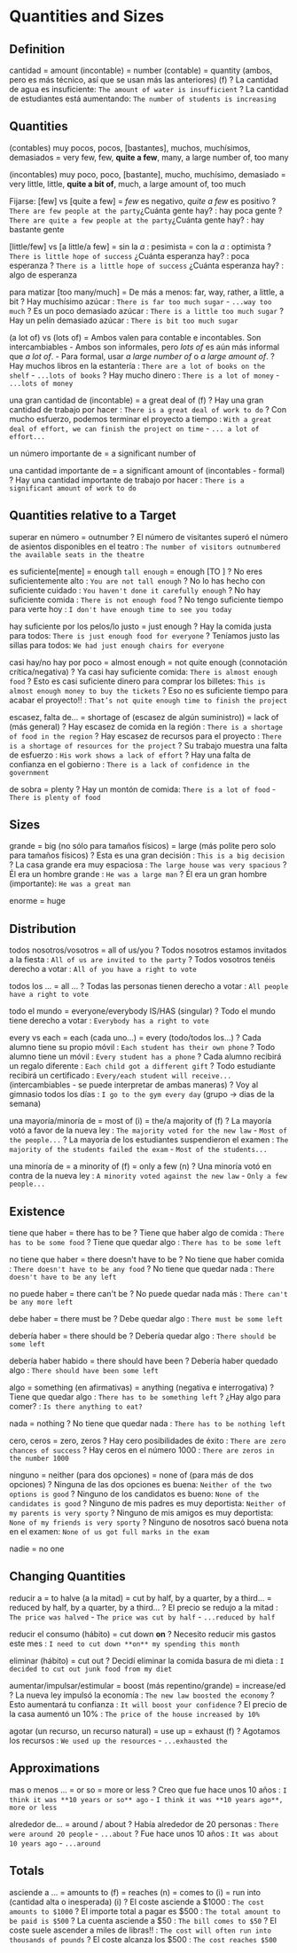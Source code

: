 # Quantities and Sizes


## Definition

cantidad
    = amount (incontable)
    = number (contable)
    = quantity (ambos, pero es más técnico, así que se usan más las anteriores) (f)
    ? La cantidad de agua es insuficiente:  `The amount of water is insufficient`
    ? La cantidad de estudiantes está aumentando: `The number of students is increasing`

## Quantities


(contables) muy pocos, pocos, [bastantes], muchos, muchísimos, demasiados
    = very few, few, **quite a few**, many, a large number of, too many

(incontables) muy poco, poco, [bastante], mucho, muchísimo, demasiado
    = very little, little, **quite a bit of**, much, a large amount of, too much

Fijarse: [few] vs [quite a few]
    = _few_ es negativo, _quite a few_ es positivo
    ? `There are few people at the party`¿Cuánta gente hay? : hay poca gente
    ? `There are quite a few people at the party`¿Cuánta gente hay? : hay bastante gente

[little/few] vs [a little/a few]
    = sin la _a_ : pesimista
    = con la _a_ : optimista
    ? `There is little hope of success` ¿Cuánta esperanza hay? : poca esperanza
    ? `There is a little hope of success` ¿Cuánta esperanza hay? : algo de esperanza

para matizar [too many/much]
    = De más a menos: far, way, rather, a little, a bit
    ? Hay muchísimo azúcar : `There is far too much sugar` - `...way too much`
    ? Es un poco demasiado azúcar : `There is a little too much sugar`
    ? Hay un pelín demasiado azúcar : `There is bit too much sugar`

(a lot of) vs (lots of)
    = Ambos valen para contable e incontables. Son intercambiables
        - Ambos son informales, pero _lots of_ es aún más informal que _a lot of_.
        - Para formal, usar _a large number of_ o _a large amount of_.
    ? Hay muchos libros en la estantería : `There are a lot of books on the shelf` - `...lots of books`
    ? Hay mucho dinero : `There is a lot of money` - `...lots of money`

una gran cantidad de (incontable)
    = a great deal of (f)
    ? Hay una gran cantidad de trabajo por hacer : `There is a great deal of work to do`
    ? Con mucho esfuerzo, podemos terminar el proyecto a tiempo : `With a great deal of effort, we can finish the project on time` - `... a lot of effort...`

un número importante de = a significant number of

una cantidad importante de = a significant amount of (incontables - formal)
    ? Hay una cantidad importante de trabajo por hacer : `There is a significant amount of work to do`

## Quantities relative to a Target

superar en número = outnumber
    ? El número de visitantes superó el número de asientos disponibles en el teatro : `The number of visitors outnumbered the available seats in the theatre`

es suficiente[mente]
    = <adjective> enough `tall enough`
    = enough <object> [TO <base>]
    ? No eres suficientemente alto : `You are not tall enough`
    ? No lo has hecho con suficiente cuidado : `You haven't done it carefully enough`
    ? No hay suficiente comida : `There is not enough food`
    ? No tengo suficiente tiempo para verte hoy : `I don't have enough time to see you today`

hay suficiente por los pelos/lo justo
    = just enough
    ? Hay la comida justa para todos: `There is just enough food for everyone`
    ? Teníamos justo las sillas para todos: `We had just enough chairs for everyone`

casi hay/no hay por poco
    = almost enough
    = not quite enough (connotación crítica/negativa)
    ? Ya casi hay suficiente comida: `There is almost enough food`
    ? Esto es casi suficiente dinero para comprar los billetes: `This is almost enough money to buy the tickets`
    ? Eso no es suficiente tiempo para acabar el proyecto!! : `That’s not quite enough time to finish the project`

escasez, falta de...
    = shortage of (escasez de algún suministro))
    = lack of (más general)
    ? Hay escasez de comida en la región : `There is a shortage of food in the region`
    ? Hay escasez de recursos para el proyecto : `There is a shortage of resources for the project`
    ? Su trabajo muestra una falta de esfuerzo : `His work shows a lack of effort`
    ? Hay una falta de confianza en el gobierno : `There is a lack of confidence in the government`

de sobra = plenty
    ? Hay un montón de comida: `There is a lot of food` - `There is plenty of food`


## Sizes

grande
    = big (no sólo para tamaños físicos)
    = large (más polite pero solo para tamaños físicos)
    ? Esta es una gran decisión : `This is a big decision`
    ? La casa grande era muy espaciosa : `The large house was very spacious`
    ? Él era un hombre grande : `He was a large man`
    ? Él era un gran hombre (importante): `He was a great man`

enorme = huge


## Distribution

todos nosotros/vosotros
    = all of us/you
    ? Todos nosotros estamos invitados a la fiesta : `All of us are invited to the party`
    ? Todos vosotros tenéis derecho a votar : `All of you have a right to vote`

todos los ... = all ...
    ? Todas las personas tienen derecho a votar : `All people have a right to vote`

todo el mundo
    = everyone/everybody IS/HAS (singular)
    ? Todo el mundo tiene derecho a votar : `Everybody has a right to vote`

every vs each
    = each (cada uno...)
    = every (todo/todos los...)
    ? Cada alumno tiene su propio móvil : `Each student has their own phone`
    ? Todo alumno tiene un móvil : `Every student has a phone`
    ? Cada alumno recibirá un regalo diferente : `Each child got a different gift`
    ? Todo estudiante recibirá un certificado : `Every/each student will receive...` (intercambiables - se puede interpretar de ambas maneras)
    ? Voy al gimnasio todos los días : `I go to the gym every day` (grupo -> dias de la semana)

una mayoría/minoría de
    = most of (i)
    = the/a majority of (f)
    ? La mayoría votó a favor de la nueva ley : `The majority voted for the new law` - `Most of the people...`
    ? La mayoría de los estudiantes suspendieron el examen : `The majority of the students failed the exam` - `Most of the students...`

una minoría de
    = a minority of (f)
    = only a few (n)
    ? Una minoría votó en contra de la nueva ley : `A minority voted against the new law` - `Only a few people...`


## Existence

tiene que haber = there has to be
    ? Tiene que haber algo de comida : `There has to be some food`
    ? Tiene que quedar algo : `There has to be some left`

no tiene que haber = there doesn't have to be
    ? No tiene que haber comida : `There doesn't have to be any food`
    ? No tiene que quedar nada : `There doesn't have to be any left`

no puede haber  = there can't be
    ? No puede quedar nada más : `There can't be any more left`

debe haber = there must be
    ? Debe quedar algo : `There must be some left`

debería haber = there should be
    ? Debería quedar algo : `There should be some left`

debería haber habido = there should have been
    ? Debería haber quedado algo : `There should have been some left`

algo
    = something (en afirmativas)
    = anything (negativa e interrogativa)
    ? Tiene que quedar algo : `There has to be something left`
    ? ¿Hay algo para comer? : `Is there anything to eat?`

nada = nothing
    ? No tiene que quedar nada : `There has to be nothing left`


cero, ceros = zero, zeros
    ? Hay cero posibilidades de éxito : `There are zero chances of success`
    ? Hay ceros en el número 1000 : `There are zeros in the number 1000`

ninguno
    = neither (para dos opciones)
    = none of (para más de dos opciones)
    ? Ninguna de las dos opciones es buena: `Neither of the two options is good`
    ? Ninguno de los candidatos es bueno: `None of the candidates is good`
    ? Ninguno de mis padres es muy deportista: `Neither of my parents is very sporty`
    ? Ninguno de mis amigos es muy deportista: `None of my friends is very sporty`
    ? Ninguno de nosotros sacó buena nota en el examen: `None of us got full marks in the exam`

nadie = no one

## Changing Quantities

reducir a
    = to halve (a la mitad)
    = cut by half, by a quarter, by a third...
    = reduced by half, by a quarter, by a third...
    ? El precio se redujo a la mitad :  `The price was halved` - `The price was cut by half` - `...reduced by half`

reducir el consumo (hábito) = cut down **on**
    ? Necesito reducir mis gastos este mes : `I need to cut down **on** my spending this month`

eliminar (hábito) = cut out
    ? Decidí eliminar la comida basura de mi dieta : `I decided to cut out junk food from my diet`

aumentar/impulsar/estimular
    = boost (más repentino/grande)
    = increase/ed
    ? La nueva ley impulsó la economía : `The new law boosted the economy`
    ? Esto aumentará tu confianza : `It will boost your confidence`
    ? El precio de la casa aumentó un 10% : `The price of the house increased by 10%`

agotar (un recurso, un recurso natural)
    = use up
    = exhaust (f)
    ? Agotamos los recursos : `We used up the resources` - `...exhausted the`

## Approximations

mas o menos ...
    = <cantidad> or so
    = more or less
    ? Creo que fue hace unos 10 años : `I think it was **10 years or so** ago` - `I think it was **10 years ago**, more or less`

alrededor de...
    = around / about
    ? Había alrededor de 20 personas : `There were around 20 people` - `...about`
    ? Fue hace unos 10 años : `It was about 10 years ago` - `...around`

## Totals

asciende a ...
    = amounts to (f)
    = reaches (n)
    = comes to (i)
    = run into (cantidad alta o inesperada) (i)
    ? El coste asciende a $1000 : `The cost amounts to $1000`
    ? El importe total a pagar es $500 : `The total amount to be paid is $500`
    ? La cuenta asciende a $50 : `The bill comes to $50`
    ? El coste suele ascender a miles de libras!! : `The cost will often run into thousands of pounds`
    ? El coste alcanza los $500 : `The cost reaches $500`
